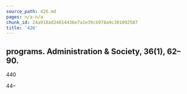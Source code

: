 ```yaml
---
source_path: 426.md
pages: n/a-n/a
chunk_id: 24a918ad24014436e7a1e39cb978a9c301092587
title: '426'
---
```

## programs. Administration & Society, 36(1), 62–90.

440

44–
